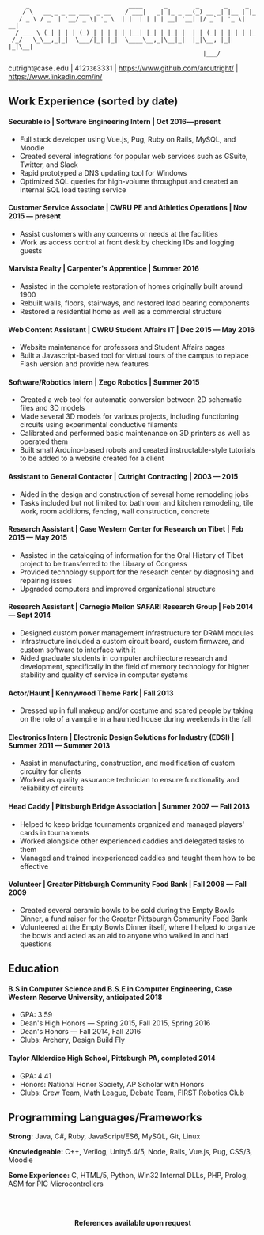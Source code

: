 ```
     _                            ____      _        _       _     _   
    / \   __ _ _ __ ___  _ __    / ___|   _| |_ _ __(_) __ _| |__ | |_ 
   / _ \ / _` | '__/ _ \| '_ \  | |  | | | | __| '__| |/ _` | '_ \| __|
  / ___ \ (_| | | | (_) | | | | | |__| |_| | |_| |  | | (_| | | | | |_ 
 /_/   \_\__,_|_|  \___/|_| |_|  \____\__,_|\__|_|  |_|\__, |_| |_|\__|
                                                       |___/                
```
                                                                      
cutright```@```c<!--- grr robot parsers -->ase```.```edu | 412```736```33<!--- grr robot parsers -->31 | https://www.github.com/arcutright/ | https://www.linkedin.com/in/

## Work Experience (sorted by date)
#### Securable io | Software Engineering Intern | Oct 2016 — present
- Full stack developer using Vue.js, Pug, Ruby on Rails, MySQL, and Moodle
- Created several integrations for popular web services such as GSuite, Twitter, and Slack
- Rapid prototyped a DNS updating tool for Windows
- Optimized SQL queries for high-volume throughput and created an internal SQL load testing service

#### Customer Service Associate | CWRU PE and Athletics Operations | Nov 2015 — present
- Assist customers with any concerns or needs at the facilities
- Work as access control at front desk by checking IDs and logging guests

#### Marvista Realty | Carpenter's Apprentice | Summer 2016
- Assisted in the complete restoration of homes originally built around 1900
- Rebuilt walls, floors, stairways, and restored load bearing components
- Restored a residential home as well as a commercial structure

#### Web Content Assistant | CWRU Student Affairs IT | Dec 2015 — May 2016
- Website maintenance for professors and Student Affairs pages
- Built a Javascript-based tool for virtual tours of the campus to replace Flash version and provide new features

#### Software/Robotics Intern | Zego Robotics | Summer 2015
- Created a web tool for automatic conversion between 2D schematic files and 3D models
- Made several 3D models for various projects, including functioning circuits using experimental conductive filaments
- Calibrated and performed basic maintenance on 3D printers as well as operated them
- Built small Arduino-based robots and created instructable-style tutorials to be added to a website created for a client

#### Assistant to General Contactor | Cutright Contracting | 2003 — 2015
- Aided in the design and construction of several home remodeling jobs
- Tasks included but not limited to: bathroom and kitchen remodeling, tile work, room additions, fencing, wall construction, concrete

#### Research Assistant | Case Western Center for Research on Tibet | Feb 2015 — May 2015
- Assisted in the cataloging of information for the Oral History of Tibet project to be transferred to the Library of Congress 
- Provided technology support for the research center by diagnosing and repairing issues
- Upgraded computers and improved organizational structure

#### Research Assistant | Carnegie Mellon SAFARI Research Group | Feb 2014 — Sept 2014
- Designed custom power management infrastructure for DRAM modules
- Infrastructure included a custom circuit board, custom firmware, and custom software to interface with it
- Aided graduate students in computer architecture research and development, specifically in the field of memory technology for higher stability and quality of service in computer systems

#### Actor/Haunt | Kennywood Theme Park | Fall 2013
- Dressed up in full makeup and/or costume and scared people by taking on the role of a vampire in a haunted house during weekends in the fall

#### Electronics Intern | Electronic Design Solutions for Industry (EDSI) | Summer 2011 — Summer 2013
- Assist in manufacturing, construction, and modification of custom circuitry for clients
- Worked as quality assurance technician to ensure functionality and reliability of circuits

#### Head Caddy | Pittsburgh Bridge Association | Summer 2007 — Fall 2013
- Helped to keep bridge tournaments organized and managed players' cards in tournaments
- Worked alongside other experienced caddies and delegated tasks to them
- Managed and trained inexperienced caddies and taught them how to be effective

#### Volunteer | Greater Pittsburgh Community Food Bank | Fall 2008 — Fall 2009
- Created several ceramic bowls to be sold during the Empty Bowls Dinner, a fund raiser for the Greater Pittsburgh Community Food Bank
- Volunteered at the Empty Bowls Dinner itself, where I helped to organize the bowls and acted as an aid to anyone who walked in and had questions

## Education
#### B.S in **Computer Science** and B.S.E in **Computer Engineering**, Case Western Reserve University, anticipated 2018
- GPA: 3.59
- Dean's High Honors — Spring 2015, Fall 2015, Spring 2016
- Dean's Honors — Fall 2014, Fall 2016
- Clubs: Archery, Design Build Fly

#### Taylor Allderdice High School, Pittsburgh PA, completed 2014
- GPA: 4.41
- Honors: National Honor Society, AP Scholar with Honors
- Clubs: Crew Team, Math League, Debate Team, FIRST Robotics Club

## Programming Languages/Frameworks
**Strong:** Java, C#, Ruby, JavaScript/ES6, MySQL, Git, Linux

**Knowledgeable:** C++, Verilog, Unity5.4/5, Node, Rails, Vue.js, Pug, CSS/3, Moodle

**Some Experience:** C, HTML/5, Python, Win32 Internal DLLs, PHP, Prolog, ASM for PIC Microcontrollers

<br/>
<br/>
<p align="center" style="text-align: center;"><center><b>References available upon request</b></center></p>